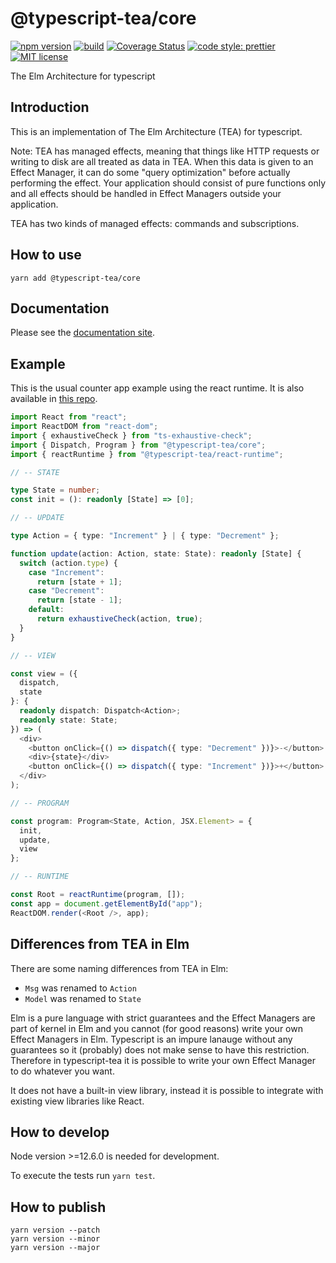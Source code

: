# @typescript-tea/core

[![npm version][version-image]][version-url]
[![build][build-image]][build-url]
[![Coverage Status][codecov-image]][codecov-url]
[![code style: prettier][prettier-image]][prettier-url]
[![MIT license][license-image]][license-url]

The Elm Architecture for typescript

## Introduction

This is an implementation of The Elm Architecture (TEA) for typescript.

Note: TEA has managed effects, meaning that things like HTTP requests or writing to disk are all treated as data in TEA. When this data is given to an Effect Manager, it can do some "query optimization" before actually performing the effect. Your application should consist of pure functions only and all effects should be handled in Effect Managers outside your application.

TEA has two kinds of managed effects: commands and subscriptions.

## How to use

```
yarn add @typescript-tea/core
```

## Documentation

Please see the [documentation site](https://typescript-tea.github.io/core).

## Example

This is the usual counter app example using the react runtime. It is also available in [this repo](https://github.com/typescript-tea/simple-counter-example).

```ts
import React from "react";
import ReactDOM from "react-dom";
import { exhaustiveCheck } from "ts-exhaustive-check";
import { Dispatch, Program } from "@typescript-tea/core";
import { reactRuntime } from "@typescript-tea/react-runtime";

// -- STATE

type State = number;
const init = (): readonly [State] => [0];

// -- UPDATE

type Action = { type: "Increment" } | { type: "Decrement" };

function update(action: Action, state: State): readonly [State] {
  switch (action.type) {
    case "Increment":
      return [state + 1];
    case "Decrement":
      return [state - 1];
    default:
      return exhaustiveCheck(action, true);
  }
}

// -- VIEW

const view = ({
  dispatch,
  state
}: {
  readonly dispatch: Dispatch<Action>;
  readonly state: State;
}) => (
  <div>
    <button onClick={() => dispatch({ type: "Decrement" })}>-</button>
    <div>{state}</div>
    <button onClick={() => dispatch({ type: "Increment" })}>+</button>
  </div>
);

// -- PROGRAM

const program: Program<State, Action, JSX.Element> = {
  init,
  update,
  view
};

// -- RUNTIME

const Root = reactRuntime(program, []);
const app = document.getElementById("app");
ReactDOM.render(<Root />, app);
```

## Differences from TEA in Elm

There are some naming differences from TEA in Elm:

- `Msg` was renamed to `Action`
- `Model` was renamed to `State`

Elm is a pure language with strict guarantees and the Effect Managers are part of kernel in Elm and you cannot (for good reasons) write your own Effect Managers in Elm. Typescript is an impure lanauge without any guarantees so it (probably) does not make sense to have this restriction. Therefore in typescript-tea it is possible to write your own Effect Manager to do whatever you want.

It does not have a built-in view library, instead it is possible to integrate with existing view libraries like React.

## How to develop

Node version >=12.6.0 is needed for development.

To execute the tests run `yarn test`.

## How to publish

```
yarn version --patch
yarn version --minor
yarn version --major
```

[version-image]: https://img.shields.io/npm/v/@typescript-tea/core.svg?style=flat
[version-url]: https://www.npmjs.com/package/@typescript-tea/core
[build-image]: https://github.com/typescript-tea/core/workflows/Build/badge.svg
[build-url]: https://github.com/typescript-tea/core/actions?query=workflow%3ABuild+branch%3Amaster
[codecov-image]: https://codecov.io/gh/typescript-tea/core/branch/master/graph/badge.svg
[codecov-url]: https://codecov.io/gh/typescript-tea/core
[prettier-image]: https://img.shields.io/badge/code_style-prettier-ff69b4.svg?style=flat
[prettier-url]: https://github.com/prettier/prettier
[license-image]: https://img.shields.io/github/license/typescript-tea/core.svg?style=flat
[license-url]: https://opensource.org/licenses/MIT
